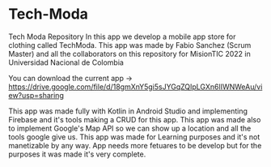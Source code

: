 # Tech-Moda
Tech Moda Repository
In this app we develop a mobile app store for clothing called TechModa. This app was made by Fabio Sanchez (Scrum Master) and all the collaborators on this repository
for MisionTIC 2022 in Universidad Nacional de Colombia

You can download the current app -> https://drive.google.com/file/d/18gmXnY5gi5sJYGqZQIpLGXn6lIWNWeAu/view?usp=sharing

This app was made fully with Kotlin in Android Studio and implementing Firebase and it's tools making a CRUD for this app. 
This app was made also to implement Google's Map API so we can show up a location and all the tools google give us.
This app was made for Learning purposes and it's not manetizable by any way.
App needs more fetuares to be develop but for the purposes it was made it's very complete.
